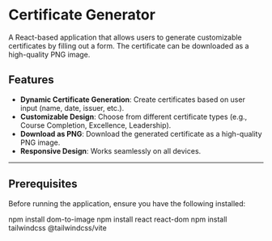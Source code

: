 # Certificate Generator

A React-based application that allows users to generate customizable certificates by filling out a form. The certificate can be downloaded as a high-quality PNG image.


## Features

- **Dynamic Certificate Generation**: Create certificates based on user input (name, date, issuer, etc.).
- **Customizable Design**: Choose from different certificate types (e.g., Course Completion, Excellence, Leadership).
- **Download as PNG**: Download the generated certificate as a high-quality PNG image.
- **Responsive Design**: Works seamlessly on all devices.

---

## Prerequisites

Before running the application, ensure you have the following installed:

npm install dom-to-image
npm install react react-dom
npm install tailwindcss @tailwindcss/vite
